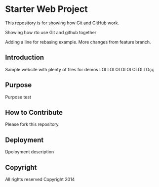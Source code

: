 # Starter Web Project

This repository is for showing how Git and GitHub work.

Showing how rto use Git and github together

Adding a line for rebasing example. More changes from feature branch.

## Introduction

Sample website with plenty of files for demos
LOLLOLOLOLOLOLOLLOçç


## Purpose

Purpose test

## How to Contribute

Please fork this repository.

## Deployment

Dpoloyment description

## Copyright
All rights reserved
Copyright 2014
